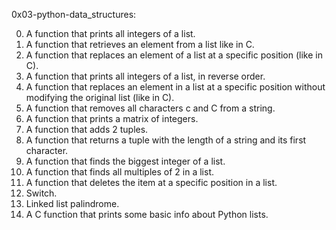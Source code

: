 0x03-python-data_structures: 

0. A function that prints all integers of a list.
1. A function that retrieves an element from a list like in C.
2. A function that replaces an element of a list at a specific position (like in C).
3. A function that prints all integers of a list, in reverse order.
4. A function that replaces an element in a list at a specific position without modifying the original list (like in C).
5. A function that removes all characters c and C from a string.
6. A function that prints a matrix of integers.
7. A function that adds 2 tuples.
8. A function that returns a tuple with the length of a string and its first character.
9. A function that finds the biggest integer of a list.
10. A function that finds all multiples of 2 in a list.
11. A function that deletes the item at a specific position in a list.
12. Switch.
13. Linked list palindrome.
14. A C function that prints some basic info about Python lists.

